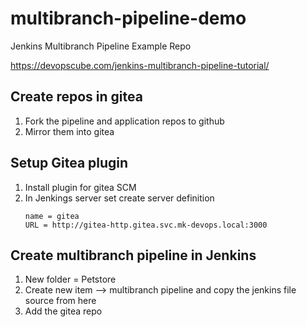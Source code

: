 # multibranch-pipeline-demo
Jenkins Multibranch Pipeline Example Repo

https://devopscube.com/jenkins-multibranch-pipeline-tutorial/

## Create repos in gitea
1. Fork the pipeline and application repos to github
2. Mirror them into gitea


## Setup Gitea plugin
1. Install plugin for gitea SCM
2. In Jenkings server set create server definition
    ```
    name = gitea
    URL = http://gitea-http.gitea.svc.mk-devops.local:3000
    ```

## Create multibranch pipeline in Jenkins
1. New folder = Petstore
2. Create new item --> multibranch pipeline and copy the jenkins file source from here
3. Add the gitea repo
